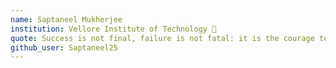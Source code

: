 ```yaml
---
name: Saptaneel Mukherjee
institution: Vellore Institute of Technology 🚩 
quote: Success is not final, failure is not fatal: it is the courage to continue that counts.
github_user: Saptaneel25
---
```

